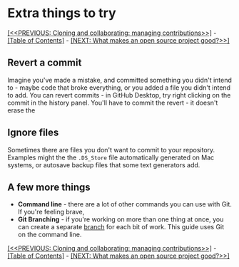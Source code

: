 # Extra things to try

[[<<PREVIOUS: Cloning and collaborating: managing contributions>>]](git-04-more-cloning-and-collaborating.md) -
[[Table of Contents]](../../index) - [[NEXT: What makes an open source project good?>>]](../../03-what-makes-an-open-source-project-good)

## Revert a commit

Imagine you've made a mistake, and committed something you didn't intend to - maybe code that broke everything, or you added a file you didn't intend to add. You can revert commits - in GitHub Desktop, try right clicking on the commit in the history panel. You'll have to commit the revert - it doesn't erase the

## Ignore files

Sometimes there are files you don't want to commit to your repository. Examples might the the `.DS_Store` file automatically generated on Mac systems, or autosave backup files that some text generators add.

## A few more things

- **Command line** - there are a lot of other commands you can use with Git. If you're feeling brave,
- **Git Branching** - if you're working on more than one thing at once, you can create a separate [branch](https://www.atlassian.com/git/tutorials/using-branches) for each bit of work. This guide uses Git on the command line.

[[<<PREVIOUS: Cloning and collaborating: managing contributions>>]](git-04-more-cloning-and-collaborating.md) -
[[Table of Contents]](../../index) - [[NEXT: What makes an open source project good?>>]](../../03-what-makes-an-open-source-project-good)
